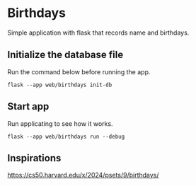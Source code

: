 # Birthdays

Simple application with flask that records name and birthdays.

## Initialize the database file

Run the command below before running the app.

```
flask --app web/birthdays init-db
```

## Start app

Run applicating to see how it works.

```
flask --app web/birthdays run --debug
```

## Inspirations

https://cs50.harvard.edu/x/2024/psets/9/birthdays/
